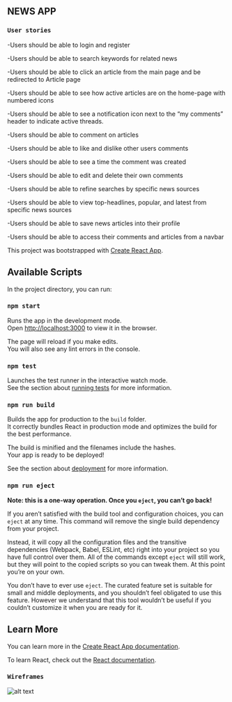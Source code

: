 
## NEWS APP

### `User stories`

-Users should be able to login and register

-Users should be able to search keywords for related news

-Users should be able to click an article from the main page and be redirected to Article page

-Users should be able to see how active articles are on the home-page with numbered icons

-Users should be able to see a notification icon next to the “my comments” header to indicate active threads.

-Users should be able to comment on articles

-Users should be able to like and dislike other users comments

-Users should be able to see a time the comment was created

-Users should be able to edit and delete their own comments

-Users should be able to refine searches by specific news sources

-Users should be able to view top-headlines, popular, and latest from specific news 
sources

-Users should be able to save news articles into their profile

-Users should be able to access their comments and articles from a navbar








This project was bootstrapped with [Create React App](https://github.com/facebook/create-react-app).

## Available Scripts

In the project directory, you can run:

### `npm start`

Runs the app in the development mode.<br>
Open [http://localhost:3000](http://localhost:3000) to view it in the browser.

The page will reload if you make edits.<br>
You will also see any lint errors in the console.

### `npm test`

Launches the test runner in the interactive watch mode.<br>
See the section about [running tests](https://facebook.github.io/create-react-app/docs/running-tests) for more information.

### `npm run build`

Builds the app for production to the `build` folder.<br>
It correctly bundles React in production mode and optimizes the build for the best performance.

The build is minified and the filenames include the hashes.<br>
Your app is ready to be deployed!

See the section about [deployment](https://facebook.github.io/create-react-app/docs/deployment) for more information.

### `npm run eject`

**Note: this is a one-way operation. Once you `eject`, you can’t go back!**

If you aren’t satisfied with the build tool and configuration choices, you can `eject` at any time. This command will remove the single build dependency from your project.

Instead, it will copy all the configuration files and the transitive dependencies (Webpack, Babel, ESLint, etc) right into your project so you have full control over them. All of the commands except `eject` will still work, but they will point to the copied scripts so you can tweak them. At this point you’re on your own.

You don’t have to ever use `eject`. The curated feature set is suitable for small and middle deployments, and you shouldn’t feel obligated to use this feature. However we understand that this tool wouldn’t be useful if you couldn’t customize it when you are ready for it.

## Learn More

You can learn more in the [Create React App documentation](https://facebook.github.io/create-react-app/docs/getting-started).

To learn React, check out the [React documentation](https://reactjs.org/).

### `Wireframes`

![alt text](https://i.imgur.com/djgGNln.png)
